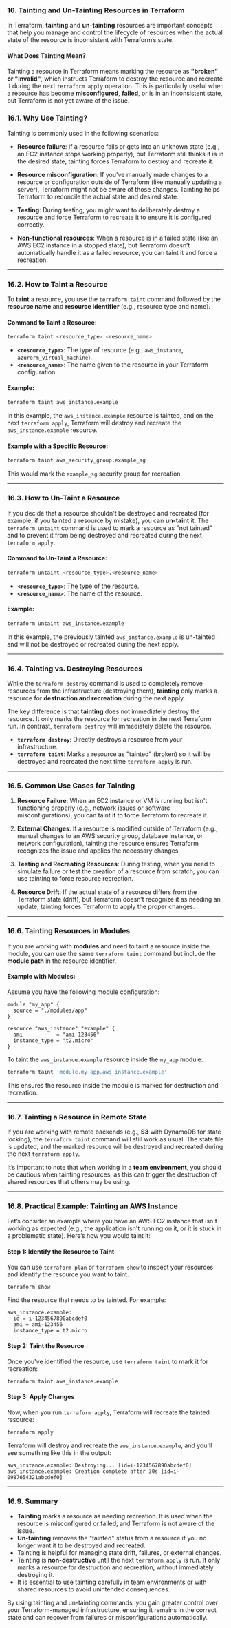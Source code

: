 ### **16. Tainting and Un-Tainting Resources in Terraform**

In Terraform, **tainting** and **un-tainting** resources are important concepts that help you manage and control the lifecycle of resources when the actual state of the resource is inconsistent with Terraform’s state.

#### **What Does Tainting Mean?**

Tainting a resource in Terraform means marking the resource as **"broken" or "invalid"**, which instructs Terraform to destroy the resource and recreate it during the next `terraform apply` operation. This is particularly useful when a resource has become **misconfigured**, **failed**, or is in an inconsistent state, but Terraform is not yet aware of the issue.

### **16.1. Why Use Tainting?**

Tainting is commonly used in the following scenarios:

- **Resource failure**: If a resource fails or gets into an unknown state (e.g., an EC2 instance stops working properly), but Terraform still thinks it is in the desired state, tainting forces Terraform to destroy and recreate it.
  
- **Resource misconfiguration**: If you've manually made changes to a resource or configuration outside of Terraform (like manually updating a server), Terraform might not be aware of those changes. Tainting helps Terraform to reconcile the actual state and desired state.
  
- **Testing**: During testing, you might want to deliberately destroy a resource and force Terraform to recreate it to ensure it is configured correctly.

- **Non-functional resources**: When a resource is in a failed state (like an AWS EC2 instance in a stopped state), but Terraform doesn’t automatically handle it as a failed resource, you can taint it and force a recreation.

---

### **16.2. How to Taint a Resource**

To **taint** a resource, you use the `terraform taint` command followed by the **resource name** and **resource identifier** (e.g., resource type and name).

#### **Command to Taint a Resource:**
```bash
terraform taint <resource_type>.<resource_name>
```

- **`<resource_type>`**: The type of resource (e.g., `aws_instance`, `azurerm_virtual_machine`).
- **`<resource_name>`**: The name given to the resource in your Terraform configuration.

#### **Example**:

```bash
terraform taint aws_instance.example
```

In this example, the `aws_instance.example` resource is tainted, and on the next `terraform apply`, Terraform will destroy and recreate the `aws_instance.example` resource.

#### **Example with a Specific Resource**:

```bash
terraform taint aws_security_group.example_sg
```

This would mark the `example_sg` security group for recreation.

---

### **16.3. How to Un-Taint a Resource**

If you decide that a resource shouldn't be destroyed and recreated (for example, if you tainted a resource by mistake), you can **un-taint** it. The `terraform untaint` command is used to mark a resource as "not tainted" and to prevent it from being destroyed and recreated during the next `terraform apply`.

#### **Command to Un-Taint a Resource**:
```bash
terraform untaint <resource_type>.<resource_name>
```

- **`<resource_type>`**: The type of the resource.
- **`<resource_name>`**: The name of the resource.

#### **Example**:

```bash
terraform untaint aws_instance.example
```

In this example, the previously tainted `aws_instance.example` is un-tainted and will not be destroyed or recreated during the next apply.

---

### **16.4. Tainting vs. Destroying Resources**

While the `terraform destroy` command is used to completely remove resources from the infrastructure (destroying them), **tainting** only marks a resource for **destruction and recreation** during the next apply.

The key difference is that **tainting** does not immediately destroy the resource. It only marks the resource for recreation in the next Terraform run. In contrast, `terraform destroy` will immediately delete the resource.

- **`terraform destroy`**: Directly destroys a resource from your infrastructure.
- **`terraform taint`**: Marks a resource as "tainted" (broken) so it will be destroyed and recreated the next time `terraform apply` is run.

---

### **16.5. Common Use Cases for Tainting**

1. **Resource Failure**: When an EC2 instance or VM is running but isn't functioning properly (e.g., network issues or software misconfigurations), you can taint it to force Terraform to recreate it.

2. **External Changes**: If a resource is modified outside of Terraform (e.g., manual changes to an AWS security group, database instance, or network configuration), tainting the resource ensures Terraform recognizes the issue and applies the necessary changes.

3. **Testing and Recreating Resources**: During testing, when you need to simulate failure or test the creation of a resource from scratch, you can use tainting to force resource recreation.

4. **Resource Drift**: If the actual state of a resource differs from the Terraform state (drift), but Terraform doesn’t recognize it as needing an update, tainting forces Terraform to apply the proper changes.

---

### **16.6. Tainting Resources in Modules**

If you are working with **modules** and need to taint a resource inside the module, you can use the same `terraform taint` command but include the **module path** in the resource identifier.

#### **Example with Modules**:

Assume you have the following module configuration:

```hcl
module "my_app" {
  source = "./modules/app"
}

resource "aws_instance" "example" {
  ami           = "ami-123456"
  instance_type = "t2.micro"
}
```

To taint the `aws_instance.example` resource inside the `my_app` module:

```bash
terraform taint 'module.my_app.aws_instance.example'
```

This ensures the resource inside the module is marked for destruction and recreation.

---

### **16.7. Tainting a Resource in Remote State**

If you are working with remote backends (e.g., **S3** with DynamoDB for state locking), the `terraform taint` command will still work as usual. The state file is updated, and the marked resource will be destroyed and recreated during the next `terraform apply`.

It’s important to note that when working in a **team environment**, you should be cautious when tainting resources, as this can trigger the destruction of shared resources that others may be using.

---

### **16.8. Practical Example: Tainting an AWS Instance**

Let’s consider an example where you have an AWS EC2 instance that isn't working as expected (e.g., the application isn't running on it, or it is stuck in a problematic state). Here’s how you would taint it:

#### **Step 1: Identify the Resource to Taint**
You can use `terraform plan` or `terraform show` to inspect your resources and identify the resource you want to taint.

```bash
terraform show
```

Find the resource that needs to be tainted. For example:

```
aws_instance.example:
  id = i-1234567890abcdef0
  ami = ami-123456
  instance_type = t2.micro
```

#### **Step 2: Taint the Resource**
Once you've identified the resource, use `terraform taint` to mark it for recreation:

```bash
terraform taint aws_instance.example
```

#### **Step 3: Apply Changes**
Now, when you run `terraform apply`, Terraform will recreate the tainted resource:

```bash
terraform apply
```

Terraform will destroy and recreate the `aws_instance.example`, and you'll see something like this in the output:

```
aws_instance.example: Destroying... [id=i-1234567890abcdef0]
aws_instance.example: Creation complete after 30s [id=i-0987654321abcdef0]
```

---

### **16.9. Summary**

- **Tainting** marks a resource as needing recreation. It is used when the resource is misconfigured or failed, and Terraform is not aware of the issue.
- **Un-tainting** removes the "tainted" status from a resource if you no longer want it to be destroyed and recreated.
- Tainting is helpful for managing state drift, failures, or external changes.
- Tainting is **non-destructive** until the next `terraform apply` is run. It only marks a resource for destruction and recreation, without immediately destroying it.
- It is essential to use tainting carefully in team environments or with shared resources to avoid unintended consequences.

By using tainting and un-tainting commands, you gain greater control over your Terraform-managed infrastructure, ensuring it remains in the correct state and can recover from failures or misconfigurations automatically.